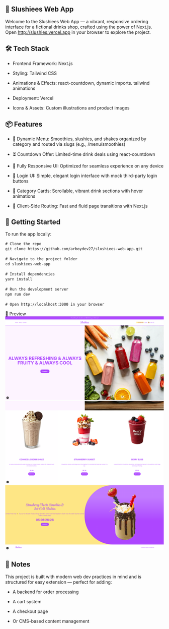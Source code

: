 ## 🥤 Slushiees Web App

Welcome to the Slushiees Web App — a vibrant, responsive ordering interface for a fictional drinks shop, crafted using the power of Next.js.
Open http://slushies.vercel.app in your browser to explore the project.

## 🛠️ Tech Stack

- Frontend Framework: Next.js

- Styling: Tailwind CSS

- Animations & Effects: react-countdown, dynamic imports. tailwind animations

- Deployment: Vercel

- Icons & Assets: Custom illustrations and product images

## 📦 Features

- 🥤 Dynamic Menu: Smoothies, slushies, and shakes organized by category and routed via slugs (e.g., /menu/smoothies)

- ⏳ Countdown Offer: Limited-time drink deals using react-countdown

- 📱 Fully Responsive UI: Optimized for seamless experience on any device

- 🔐 Login UI: Simple, elegant login interface with mock third-party login buttons

- 🧃 Category Cards: Scrollable, vibrant drink sections with hover animations

- 🧭 Client-Side Routing: Fast and fluid page transitions with Next.js

## 🚀 Getting Started

To run the app locally:

```
# Clone the repo
git clone https://github.com/arboydev27/slushiees-web-app.git

# Navigate to the project folder
cd slushiees-web-app

# Install dependencies
yarn install

# Run the development server
npm run dev

# Open http://localhost:3000 in your browser

```

📸 Preview
![Preview 1](public/Preview1.png)
![Preview 2](public/Preview2.png)
![Preview 2](public/Preview3.png)

## 🧠 Notes

This project is built with modern web dev practices in mind and is structured for easy extension — perfect for adding:

- A backend for order processing

- A cart system

- A checkout page

- Or CMS-based content management
